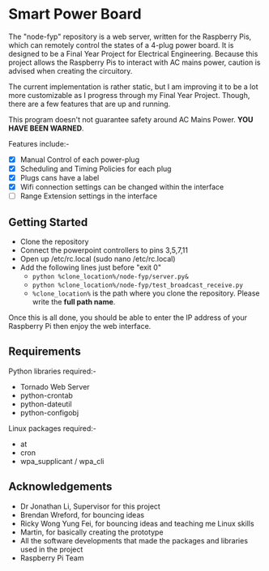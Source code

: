 Smart Power Board
=================================================

The "node-fyp" repository is a web server, written for the Raspberry Pis, which can remotely control the states of a 4-plug power board. It is designed to be a Final Year Project for Electrical Engineering. Because this project allows the Raspberry Pis to interact with AC mains power, caution is advised when creating the circuitory.

The current implementation is rather static, but I am improving it to be a lot more customizable as I progress through my Final Year Project. Though, there are a few features that are up and running.

This program doesn't not guarantee safety around AC Mains Power. **YOU HAVE BEEN WARNED**.

Features include:-
- [x] Manual Control of each power-plug
- [x] Scheduling and Timing Policies for each plug
- [x] Plugs cans have a label
- [x] Wifi connection settings can be changed within the interface
- [ ] Range Extension settings in the interface
 
Getting Started
-------------------------------------------
- Clone the repository
- Connect the powerpoint controllers to pins 3,5,7,11
- Open up /etc/rc.local (sudo nano /etc/rc.local)
- Add the following lines just before "exit 0"
  - `python %clone_location%/node-fyp/server.py&`
  - `python %clone_location%/node-fyp/test_broadcast_receive.py`
  - `%clone_location%` is the path where you clone the repository. Please write the **full path name**.

Once this is all done, you should be able to enter the IP address of your Raspberry Pi then enjoy the web interface.

Requirements
-------------------------------------------
Python libraries required:-
- Tornado Web Server
- python-crontab
- python-dateutil
- python-configobj

Linux packages required:-
- at
- cron
- wpa_supplicant / wpa_cli

Acknowledgements
-------------------------------------------
- Dr Jonathan Li, Supervisor for this project
- Brendan Wreford, for bouncing ideas
- Ricky Wong Yung Fei, for bouncing ideas and teaching me Linux skills
- Martin, for basically creating the prototype
- All the software developments that made the packages and libraries used in the project
- Raspberry Pi Team

